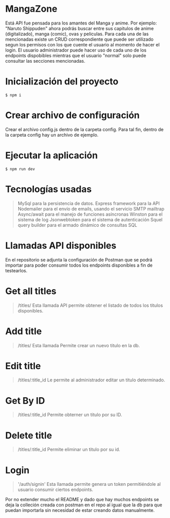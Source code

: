 # MangaZone

Está API fue pensada para los amantes del Manga y anime. Por ejemplo: "Naruto Shippuden" ahora podrás buscar entre sus capitulos de anime (digitalizado), manga (comic), ovas y peliculas. 
Para cada una de las mencionadas existe un CRUD correspondiente que puede ser utilizado segun los permisos con los que cuente el usuario al momento de hacer el login. 
El usuario administrador puede hacer uso de cada uno de los endpoints dispobibles mientras que el usuario "normal" solo puede consultar las secciones mencionadas. 

# Inicialización del proyecto
```
$ npm i
```
# Crear archivo de configuración
Crear el archivo config.js dentro de la carpeta config. Para tal fin, dentro de la carpeta config hay un archivo de ejemplo.

# Ejecutar la aplicación
```
$ npm run dev
```
# Tecnologías usadas

> MySql para la persistencia de datos.
> Express framework para la API
> Nodemailer para el envío de emails, usando el servicio SMTP mailtrap
> Async/await para el manejo de funciones asíncronas
> Winston para el sistema de log
> Jsonwebtoken para el sistema de autenticación
> Squel query builder para el armado dinámico de consultas SQL


# Llamadas API disponibles 
En el repositorio se adjunta la configuración de Postman que se podrá importar para poder consumir todos los endpoints disponibles a fin de testearlos.

# Get all titles 
 >  /titles/
Esta llamada API permite obtener el listado de todos los titulos disponibles. 

# Add title
 >  /titles/
Esta llamada Permite crear un nuevo titulo en la db. 

# Edit title 
 >  /titles/:title_id
Le permite al administrador editar un titulo determinado.  

# Get By ID
 >  /titles/:title_id
Permite obterner un titulo por su ID. 

# Delete title 
>   /titles/:title_id
Permite eliminar un titulo por su id. 

# Login 
>   '/auth/signin' 
Esta llamada permite genera un token permitiéndole al usuario consumir ciertos endpoints.

Por no extender mucho el README y dado que hay muchos endpoints se deja la colleción creada con postman en el repo al igual que la db para que puedan importarla sin necesidad de estar creando datos manualmente.   